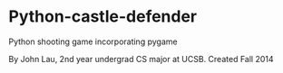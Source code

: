 # Python-castle-defender
Python shooting game incorporating pygame

By John Lau, 2nd year undergrad CS major at UCSB.
Created Fall 2014
